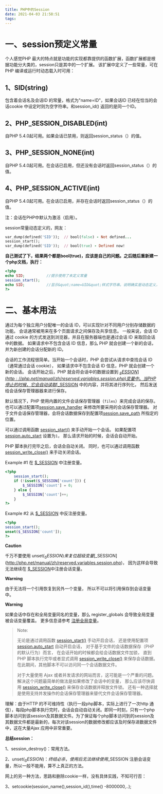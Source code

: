 ```yaml
---
title: PHP中的Session
date: 2021-04-03 21:58:51
tags:
---
```


# 一、session预定义常量

个人感觉PHP 最大的特点就是功能的实现都靠提供的函数扩展，函数扩展都是根据功能分大类的，session只是其中的一个扩展。
该扩展中定义了一些常量，可在PHP 编译或运行时动态载入时可用：

<!-- more -->

## **1、SID(string)**

包含着会话名及会话ID 的常量，格式为&quot;name=ID&quot;，如果会话ID 已经在恰当的会话cookie 中设定时则为空字符串。和session_id() 返回的是同一个ID。

## **2、PHP_SESSION_DISABLED(int)**

自PHP 5.4.0起可用。如果会话已禁用，则返回session_status（）的值。

## **3、PHP_SESSION_NONE(int)**

自PHP 5.4.0起可用。在会话已启用，但还没有会话时返回session_status（）的值。

## **4、PHP_SESSION_ACTIVE(int)**

自PHP 5.4.0起可用。在会话已启用，并存在会话时返回session_status（）的值。

注：会话在PHP中默认为激活（启用）。

session常量动态定义的，网友：

```ruby
var_dump(defined('SID'));  // bool(false) - Not defined...
session_start();
var_dump(defined('SID'));  // bool(true) - Defined now!
```

**自己测试了下，结果两个都是bool(true)，应该是自己的问题。之后随后重新建一个php文档，执行：**

```php
<?php
echo SID;          //提示使用了未定义常量
session_start();
echo SID;          //显示&quot;name=UID&quot;样式字符串。说明确实是动态定义，因为没有会话就没有会话的UID.
?>
```

# **二、基本用法**

通过为每个独立用户分配唯一的会话 ID，可以实现针对不同用户分别存储数据的功能。 会话通常被用来在多个页面请求之间保存及共享信息。  一般来说，会话 ID 通过 cookie 的方式发送到浏览器，并且在服务器端也是通过会话 ID 来取回会话中的数据。 如果请求中不包含会话 ID 信息，那么 PHP 就会创建一个新的会话，并为新创建的会话分配新的 ID。

会话的工作流程很简单。当开始一个会话时，PHP 会尝试从请求中查找会话 ID （通常通过会话 cookie）， 如果请求中不包含会话 ID 信息，PHP 就会创建一个新的会话。 会话开始之后，PHP 就会将会话中的数据设置到 [$_SESSION](http://php.net/manual/zh/reserved.variables.session.php) 变量中。 当 PHP 停止的时候，它会自动读取 [$_SESSION](http://php.net/manual/zh/reserved.variables.session.php) 中的内容，并将其进行序列化， 然后发送给会话保存管理器器来进行保存。

默认情况下，PHP 使用内置的文件会话保存管理器（`files`）来完成会话的保存。 也可以通过配置项[session.save_handler](http://php.net/manual/zh/session.configuration.php#ini.session.save-handler) 来修改所要采用的会话保存管理器。 对于文件会话保存管理器，会将会话数据保存到配置项[session.save_path](http://php.net/manual/zh/session.configuration.php#ini.session.save-path) 所指定的位置。

可以通过调用函数 [session_start()](http://php.net/manual/zh/function.session-start.php) 来手动开始一个会话。 如果配置项 [session.auto_start](http://php.net/manual/zh/session.configuration.php#ini.session.auto-start) 设置为`1`， 那么请求开始的时候，会话会自动开始。

PHP 脚本执行完毕之后，会话会自动关闭。 同时，也可以通过调用函数 [session_write_close()](http://php.net/manual/zh/function.session-write-close.php) 来手动关闭会话。

Example #1 在 [$_SESSION](http://php.net/manual/zh/reserved.variables.session.php) 中注册变量。

```php
<?php 
    session_start(); 
    if (!isset($_SESSION['count'])) {  
        $_SESSION['count'] = 0; 
    } else {  
        $_SESSION['count']++; 
    }
?>
```

Example #2 从 [$_SESSION](http://php.net/manual/zh/reserved.variables.session.php) 中反注册变量。

```php
<?php 
session_start(); 
unset($_SESSION['count']);
?>
```

**Caution**

千万不要使用 unset($_SESSION) 来复位超级变量 [$_SESSION](http://php.net/manual/zh/reserved.variables.session.php)， 因为这样会导致无法继续在 [$_SESSION](http://php.net/manual/zh/reserved.variables.session.php)中注册会话变量。

**Warning**

由于无法将一个引用恢复到另外一个变量， 所以不可以将引用保存到会话变量中。

**Warning**

如果会话中存在和全局变量同名的变量，那么 register_globals 会导致全局变量被会话变量覆盖。 更多信息请参考 [注册全局变量](http://php.net/manual/zh/security.globals.php)。

> Note:
>
> 无论是通过调用函数 [session_start()](http://php.net/manual/zh/function.session-start.php) 手动开启会话， 还是使用配置项 [session.auto_start](http://php.net/manual/zh/session.configuration.php#ini.session.auto-start) 自动开启会话， 对于基于文件的会话数据保存（PHP 的默认行为）而言， 在会话开始的时候都会给会话数据文件加锁， 直到 PHP 脚本执行完毕或者显式调用 [session_write_close()](http://php.net/manual/zh/function.session-write-close.php) 来保存会话数据。 在此期间，其他脚本不可以访问同一个会话数据文件。
>
> 对于大量使用 Ajax 或者并发请求的网站而言，这可能是一个严重的问题。 解决这个问题最简单的做法是如果修改了会话中的变量， 那么应该尽快调用 [session_write_close()](http://php.net/manual/zh/function.session-write-close.php) 来保存会话数据并释放文件锁。 还有一种选择就是使用支持并发操作的会话保存管理器来替代文件会话保存管理器。

理解：由于HTTP 的不可维持性（执行一段php脚本，实际上进行了一次http  通信），每段php脚本执行完时，会话会自动自动关闭。即同一时刻，只有一个php脚本访问到该session及其数据文件。为了保证每个php脚本访问到的session及其数据文件都是最新的，每次对该session的数据修改都应该及时保存进数据文件中，这在大量Ajax  应用中非常重要。



**总结session：**

1、session_destroy()：常用方法。

2、unset($_SESSION)：终结必杀，使用后无法继续使用$_SESSION 注册会话变量，所以一般不能用，算不上真正的方法。

网上的另一种方法，思路和删除cookie一样，没有具体实践，不知可行否：

 3、setcookie(session_name(),session_id(),time() -8000000,..);